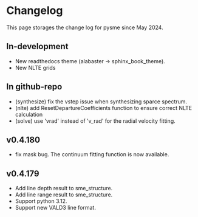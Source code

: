 # Changelog

This page storages the change log for pysme since May 2024.

## In-development

- New readthedocs theme (alabaster -> sphinx_book_theme).
- New NLTE grids

## In github-repo

- (synthesize) fix the vstep issue when synthesizing sparce spectrum.
- (nlte) add ResetDepartureCoefficients function to ensure correct NLTE calculation
- (solve) use 'vrad' instead of 'v_rad' for the radial velocity fitting.

## v0.4.180

- fix mask bug. The continuum fitting function is now available.

## v0.4.179

- Add line depth result to sme_structure.
- Add line range result to sme_structure.
- Support python 3.12.
- Support new VALD3 line format.